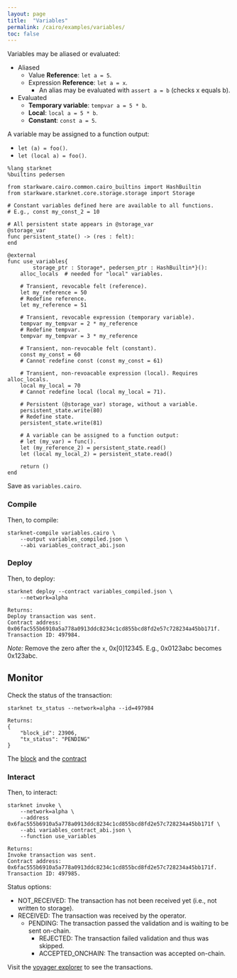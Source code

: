 ```yaml
---
layout: page
title:  "Variables"
permalink: /cairo/examples/variables/
toc: false
---
```


Variables may be aliased or evaluated:

- Aliased
    - Value **Reference**: `let a = 5`.
    - Expression **Reference**: `let a = x`.
        - An alias may be evaluated with `assert a = b` (checks x equals b).
- Evaluated
    - **Temporary variable**: `tempvar a = 5 * b`.
    - **Local**: `local a = 5 * b`.
    - **Constant**: `const a = 5`.

A variable may be assigned to a function output:

- `let (a) = foo()`.
- `let (local a) = foo()`.

```shell
%lang starknet
%builtins pedersen

from starkware.cairo.common.cairo_builtins import HashBuiltin
from starkware.starknet.core.storage.storage import Storage

# Constant variables defined here are available to all functions.
# E.g., const my_const_2 = 10

# All persistent state appears in @storage_var
@storage_var
func persistent_state() -> (res : felt):
end

@external
func use_variables{
        storage_ptr : Storage*, pedersen_ptr : HashBuiltin*}():
    alloc_locals  # needed for "local" variables.

    # Transient, revocable felt (reference).
    let my_reference = 50
    # Redefine reference.
    let my_reference = 51

    # Transient, revocable expression (temporary variable).
    tempvar my_tempvar = 2 * my_reference
    # Redefine tempvar.
    tempvar my_tempvar = 3 * my_reference

    # Transient, non-revocable felt (constant).
    const my_const = 60
    # Cannot redefine const (const my_const = 61)

    # Transient, non-revoacable expression (local). Requires alloc_locals.
    local my_local = 70
    # Cannot redefine local (local my_local = 71).

    # Persistent (@storage_var) storage, without a variable.
    persistent_state.write(80)
    # Redefine state.
    persistent_state.write(81)

    # A variable can be assigned to a function output:
    # let (my_var) = func().
    let (my_reference_2) = persistent_state.read()
    let (local my_local_2) = persistent_state.read()

    return ()
end

```
Save as `variables.cairo`.

### Compile

Then, to compile:
```
starknet-compile variables.cairo \
    --output variables_compiled.json \
    --abi variables_contract_abi.json
```
### Deploy

Then, to deploy:
```
starknet deploy --contract variables_compiled.json \
    --network=alpha

Returns:
Deploy transaction was sent.
Contract address: 0x06fac555b6910a5a778a0913ddc8234c1cd855bcd8fd2e57c728234a45bb171f.
Transaction ID: 497984.
```

*Note:* Remove the zero after the `x`, 0x[0]12345. E.g., 0x0123abc becomes 0x123abc.

## Monitor

Check the status of the transaction:

```
starknet tx_status --network=alpha --id=497984

Returns:
{
    "block_id": 23906,
    "tx_status": "PENDING"
}
```
The [block](https://voyager.online/block/23906) and the
[contract](https://voyager.online/contract/0x6fac555b6910a5a778a0913ddc8234c1cd855bcd8fd2e57c728234a45bb171f)

### Interact

Then, to interact:

```
starknet invoke \
    --network=alpha \
    --address 0x6fac555b6910a5a778a0913ddc8234c1cd855bcd8fd2e57c728234a45bb171f \
    --abi variables_contract_abi.json \
    --function use_variables

Returns:
Invoke transaction was sent.
Contract address: 0x6fac555b6910a5a778a0913ddc8234c1cd855bcd8fd2e57c728234a45bb171f.
Transaction ID: 497985.
```

Status options:

- NOT_RECEIVED: The transaction has not been received yet (i.e., not written to storage).
- RECEIVED: The transaction was received by the operator.
    - PENDING: The transaction passed the validation and is waiting to be sent on-chain.
        - REJECTED: The transaction failed validation and thus was skipped.
        - ACCEPTED_ONCHAIN: The transaction was accepted on-chain.


Visit the [voyager explorer](https://voyager.online/) to see the transactions.